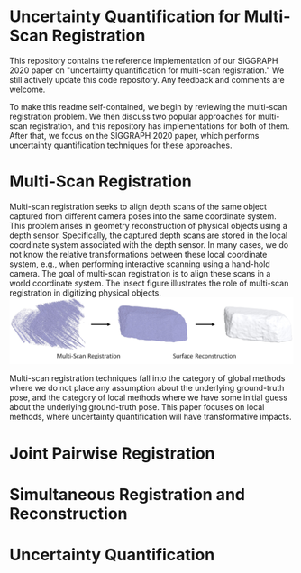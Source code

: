 # Uncertainty Quantification for Multi-Scan Registration

This repository contains the reference implementation of our SIGGRAPH 2020 paper on "uncertainty quantification for multi-scan registration." We still actively update this code repository. Any feedback and comments are welcome.

To make this readme self-contained, we begin by reviewing the multi-scan registration problem. We then discuss two popular approaches for multi-scan registration, and this repository has implementations for both of them.  After that, we focus on the SIGGRAPH 2020 paper, which performs uncertainty quantification techniques for these approaches.  

# Multi-Scan Registration

Multi-scan registration seeks to align depth scans of the same object captured from different camera poses into the same coordinate system. This problem arises in geometry reconstruction of physical objects using a depth sensor. Specifically, the captured depth scans are stored in the local coordinate system associated with the depth sensor. In many cases, we do not know the relative transformations between these local coordinate system, e.g., when performing interactive scanning using a hand-hold camera. The goal of multi-scan registration is to align these scans in a world coordinate system. The insect figure illustrates the role of multi-scan registration in digitizing physical objects. 
![Illustration of 3D Reconstruction](Recons_into.jpg)

Multi-scan registration techniques fall into the category of global methods where we do not place any assumption about the underlying ground-truth pose, and the category of local methods where we have some initial guess about the underlying ground-truth pose. This paper focuses on local methods, where uncertainty quantification will have transformative impacts. 

# Joint Pairwise Registration

# Simultaneous Registration and Reconstruction

# Uncertainty Quantification 




